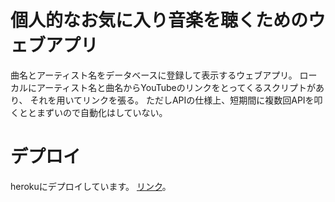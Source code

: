 # 個人的なお気に入り音楽を聴くためのウェブアプリ

曲名とアーティスト名をデータベースに登録して表示するウェブアプリ。
ローカルにアーティスト名と曲名からYouTubeのリンクをとってくるスクリプトがあり、
それを用いてリンクを張る。
ただしAPIの仕様上、短期間に複数回APIを叩くととまずいので自動化はしていない。

# デプロイ

herokuにデプロイしています。
[リンク](https://nikutto.herokuapp.com/music_spot/)。
